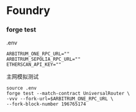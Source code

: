 # Foundry

### forge test

.env

```env
ARBITRUM_ONE_RPC_URL=""
ARBITRUM_SEPOLIA_RPC_URL=""
ETHERSCAN_API_KEY=""
```

主网模拟测试

```
source .env
forge test --match-contract UniversalRouter \
-vvv --fork-url=$ARBITRUM_ONE_RPC_URL \
--fork-block-number 196765174
```